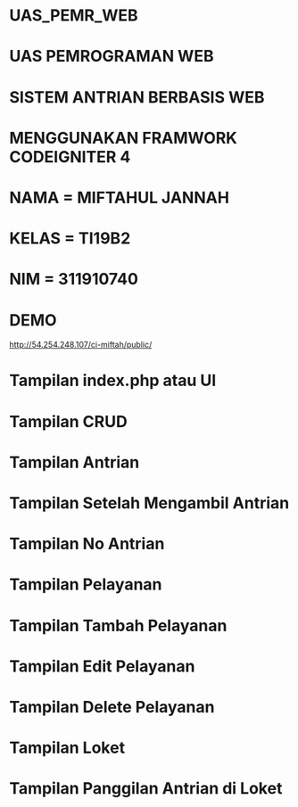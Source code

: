 # UAS_PEMR_WEB
# UAS PEMROGRAMAN WEB
# SISTEM ANTRIAN BERBASIS WEB 
# MENGGUNAKAN FRAMWORK CODEIGNITER 4
# NAMA = MIFTAHUL JANNAH
# KELAS = TI19B2
# NIM = 311910740


# DEMO
http://54.254.248.107/ci-miftah/public/

# Tampilan index.php atau UI


# Tampilan CRUD

# Tampilan Antrian

# Tampilan Setelah Mengambil Antrian

# Tampilan No Antrian

# Tampilan Pelayanan

# Tampilan Tambah Pelayanan

# Tampilan Edit Pelayanan

# Tampilan Delete Pelayanan

# Tampilan Loket

# Tampilan Panggilan Antrian di Loket
